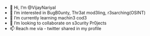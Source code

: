 - 👋 Hi, I’m @VijayNariyal
- 👀 I’m interested in BugB0unty, Thr3at mod3ling, r3sarching(OSINT)
- 🌱 I’m currently learning machin3 cod3
- 💞️ I’m looking to collaborate on s3curity Pr0jects
- 📫 Reach me via - twitter shared in my profile

<!---
VijayNariyal/VijayNariyal is a ✨ special ✨ repository because its `README.md` (this file) appears on your GitHub profile.
You can click the Preview link to take a look at your changes.
--->

